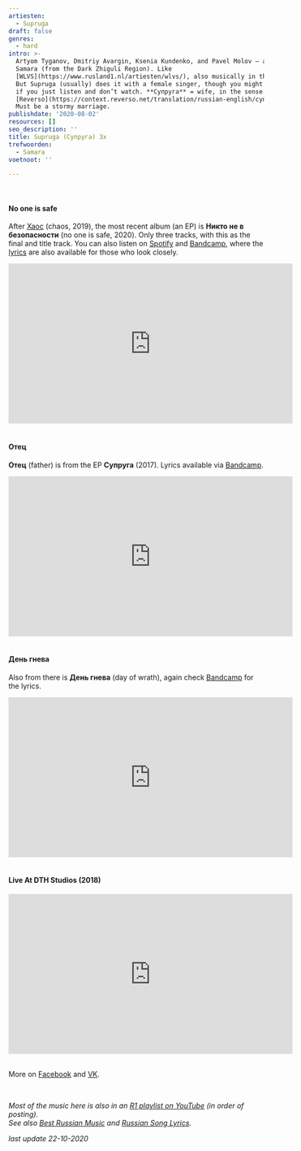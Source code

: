 ```yaml
---
artiesten:
  - Supruga
draft: false
genres:
  - hard
intro: >-
  Artyom Tyganov, Dmitriy Avargin, Ksenia Kundenko, and Pavel Molov – a quartet from
  Samara (from the Dark Zhiguli Region). Like
  [WLVS](https://www.rusland1.nl/artiesten/wlvs/), also musically in the same regions.
  But Supruga (usually) does it with a female singer, though you might think otherwise
  if you just listen and don’t watch. **Супруга** = wife, in the sense of spouse (see
  [Reverso](https://context.reverso.net/translation/russian-english/супруга)).
  Must be a stormy marriage.
publishdate: '2020-08-02'
resources: []
seo_description: ''
title: Supruga (Супруга) 3x
trefwoorden:
  - Samara
voetnoot: ''

---
```


<br/>

#### No one is safe

After [Хаос](https://www.youtube.com/watch?v=lNsf3N0du0s) (chaos, 2019), the most recent album (an EP) is **Никто не в безопасности** (no one is safe, 2020). Only three tracks, with this as the final and title track. You can also listen on [Spotify](https://open.spotify.com/album/0ZynbHhnws30VVM4K55rDN?si=x5uKLXTTRkqOLNiTOHuu-w) and [Bandcamp](https://supruga.bandcamp.com/album/--2), where the [lyrics](https://supruga.bandcamp.com/track/--19) are also available for those who look closely.

 
<iframe width="560" height="315" src="https://www.youtube.com/embed/IldX_NKdslg" frameborder="0" allow="accelerometer; autoplay; clipboard-write; encrypted-media; gyroscope; picture-in-picture" allowfullscreen></iframe>
 
<br/>

<br/>

#### Отец
**Отец** (father) is from the EP **Супруга** (2017). Lyrics available via [Bandcamp](https://supruga.bandcamp.com/track/--2).

 

<iframe width="560" height="315" src="https://www.youtube.com/embed/Xa5bMVGZef4" frameborder="0" allow="accelerometer; autoplay; encrypted-media; gyroscope; picture-in-picture" allowfullscreen></iframe>

<br/>

<br/>

#### День гнева
Also from there is **День гнева** (day of wrath), again check [Bandcamp](https://supruga.bandcamp.com/track/--5) for the lyrics.  


<iframe width="560" height="315" src="https://www.youtube.com/embed/GiA8GD41duI" frameborder="0" allow="accelerometer; autoplay; encrypted-media; gyroscope; picture-in-picture" allowfullscreen></iframe>

 <br/>
<br/>

#### Live At DTH Studios (2018)


<iframe width="560" height="315" src="https://www.youtube.com/embed/daT97gopUEg" frameborder="0" allow="accelerometer; autoplay; encrypted-media; gyroscope; picture-in-picture" allowfullscreen></iframe>

<br/>
<br/>

More on [Facebook](https://www.facebook.com/suprugaband/) and [VK](https://vk.com/suprugaband).


 <br/>



*Most of the music here is also in an [R1 playlist on YouTube](https://www.youtube.com/playlist?list=PLeE-zqOrSLhxfIpK2vuUJNCKSzyVBi0yM) (in order of posting).* <br/>
*See also [Best Russian Music](https://www.youtube.com/playlist?list=PLeE-zqOrSLhxTFYDvlwUu4hYby9DojwoD) and [Russian Song Lyrics](https://www.youtube.com/playlist?list=PLeE-zqOrSLhzkRCATzT8__oNifBChVHGK).*


*last update 22-10-2020*

